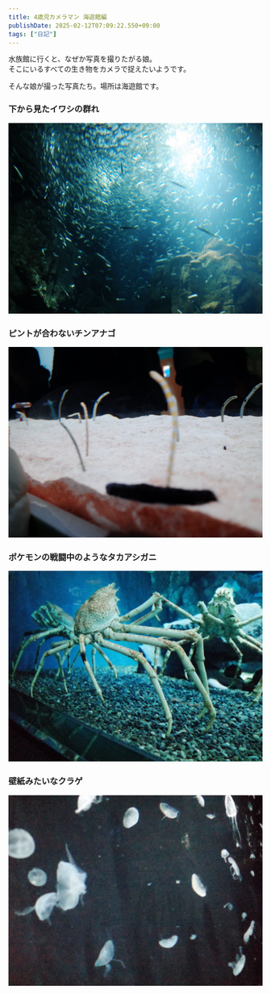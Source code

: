 ```yaml
---
title: 4歳児カメラマン 海遊館編
publishDate: 2025-02-12T07:09:22.550+09:00
tags: ["日記"]
---
```


水族館に行くと、なぜか写真を撮りたがる娘。  
そこにいるすべての生き物をカメラで捉えたいようです。

そんな娘が撮った写真たち。場所は海遊館です。

### 下から見たイワシの群れ

![下から見たイワシの群れ](../images/4yo-photographer-kaiyukan/R0002207.jpg)

### ピントが合わないチンアナゴ

![ピントが合わないチンアナゴ](../images/4yo-photographer-kaiyukan/R0002228.jpg)

### ポケモンの戦闘中のようなタカアシガニ

![ポケモンの戦闘中のようなタカアシガニ](../images/4yo-photographer-kaiyukan/R0002270.jpg)

### 壁紙みたいなクラゲ

![壁紙みたいなクラゲ](../images/4yo-photographer-kaiyukan/R0002305.jpg)
